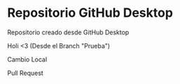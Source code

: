 # Repositorio GitHub Desktop 
 Repositorio creado desde GitHub Desktop
 
 Holi <3 (Desde el Branch "Prueba")

 Cambio Local 


Pull Request